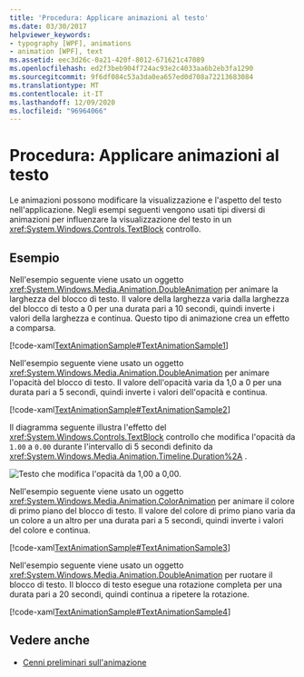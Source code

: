 ```yaml
---
title: 'Procedura: Applicare animazioni al testo'
ms.date: 03/30/2017
helpviewer_keywords:
- typography [WPF], animations
- animation [WPF], text
ms.assetid: eec3d26c-0a21-420f-8012-671621c47089
ms.openlocfilehash: ed2f3beb904f724ac93e2c4033aa6b2eb3fa1290
ms.sourcegitcommit: 9f6df084c53a3da0ea657ed0d708a72213683084
ms.translationtype: MT
ms.contentlocale: it-IT
ms.lasthandoff: 12/09/2020
ms.locfileid: "96964066"
---
```

# <a name="how-to-apply-animations-to-text"></a>Procedura: Applicare animazioni al testo
Le animazioni possono modificare la visualizzazione e l'aspetto del testo nell'applicazione. Negli esempi seguenti vengono usati tipi diversi di animazioni per influenzare la visualizzazione del testo in un <xref:System.Windows.Controls.TextBlock> controllo.  
  
## <a name="example"></a>Esempio  
 Nell'esempio seguente viene usato un oggetto <xref:System.Windows.Media.Animation.DoubleAnimation> per animare la larghezza del blocco di testo. Il valore della larghezza varia dalla larghezza del blocco di testo a 0 per una durata pari a 10 secondi, quindi inverte i valori della larghezza e continua. Questo tipo di animazione crea un effetto a comparsa.  
  
 [!code-xaml[TextAnimationSample#TextAnimationSample1](~/samples/snippets/csharp/VS_Snippets_Wpf/TextAnimationSample/CS/Window1.xaml#textanimationsample1)]  
  
 Nell'esempio seguente viene usato un oggetto <xref:System.Windows.Media.Animation.DoubleAnimation> per animare l'opacità del blocco di testo. Il valore dell'opacità varia da 1,0 a 0 per una durata pari a 5 secondi, quindi inverte i valori dell'opacità e continua.  
  
 [!code-xaml[TextAnimationSample#TextAnimationSample2](~/samples/snippets/csharp/VS_Snippets_Wpf/TextAnimationSample/CS/Window1.xaml#textanimationsample2)]  
  
 Il diagramma seguente illustra l'effetto del <xref:System.Windows.Controls.TextBlock> controllo che modifica l'opacità da `1.00` a `0.00` durante l'intervallo di 5 secondi definito da <xref:System.Windows.Media.Animation.Timeline.Duration%2A> .  
  
 ![Testo che modifica l'opacità da 1,00 a 0,00.](./media/how-to-apply-animations-to-text/faded-text-opacity-change.png)  

 Nell'esempio seguente viene usato un oggetto <xref:System.Windows.Media.Animation.ColorAnimation> per animare il colore di primo piano del blocco di testo. Il valore del colore di primo piano varia da un colore a un altro per una durata pari a 5 secondi, quindi inverte i valori del colore e continua.  
  
 [!code-xaml[TextAnimationSample#TextAnimationSample3](~/samples/snippets/csharp/VS_Snippets_Wpf/TextAnimationSample/CS/Window1.xaml#textanimationsample3)]  
  
 Nell'esempio seguente viene usato un oggetto <xref:System.Windows.Media.Animation.DoubleAnimation> per ruotare il blocco di testo. Il blocco di testo esegue una rotazione completa per una durata pari a 20 secondi, quindi continua a ripetere la rotazione.  
  
 [!code-xaml[TextAnimationSample#TextAnimationSample4](~/samples/snippets/csharp/VS_Snippets_Wpf/TextAnimationSample/CS/Window1.xaml#textanimationsample4)]  
  
## <a name="see-also"></a>Vedere anche

- [Cenni preliminari sull'animazione](../graphics-multimedia/animation-overview.md)
